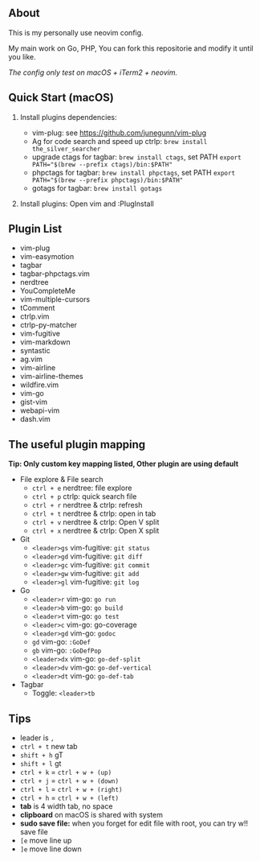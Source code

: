 ## About

This is my personally use neovim config.

My main work on Go, PHP, You can fork this repositorie and modify it until you like.

*The config only test on macOS + iTerm2 + neovim.*

## Quick Start (macOS)

1. Install plugins dependencies:
    * vim-plug: see https://github.com/junegunn/vim-plug
    * Ag for code search and speed up ctrlp: `brew install the_silver_searcher`
	* upgrade ctags for tagbar: `brew install ctags`, set PATH `export PATH="$(brew --prefix ctags)/bin:$PATH"`
    * phpctags for tagbar: `brew install phpctags`, set PATH `export PATH="$(brew --prefix phpctags)/bin:$PATH"`
    * gotags for tagbar: `brew install gotags`

2. Install plugins: Open vim and :PlugInstall

## Plugin List

* vim-plug
* vim-easymotion
* tagbar
* tagbar-phpctags.vim
* nerdtree
* YouCompleteMe
* vim-multiple-cursors
* tComment
* ctrlp.vim
* ctrlp-py-matcher
* vim-fugitive
* vim-markdown
* syntastic
* ag.vim
* vim-airline
* vim-airline-themes
* wildfire.vim
* vim-go
* gist-vim
* webapi-vim
* dash.vim

## The useful plugin mapping

**Tip: Only custom key mapping listed, Other plugin are using default**

* File explore & File search
	* `ctrl + e` nerdtree: file explore
	* `ctrl + p` ctrlp: quick search file
	* `ctrl + r` nerdtree & ctrlp: refresh
	* `ctrl + t` nerdtree & ctrlp: open in tab
	* `ctrl + v` nerdtree & ctrlp: Open V split
	* `ctrl + x` nerdtree & ctrlp: Open X split
* Git
	* `<leader>gs` vim-fugitive: `git status`
	* `<leader>gd` vim-fugitive: `git diff`
	* `<leader>gc` vim-fugitive: `git commit`
	* `<leader>gw` vim-fugitive: `git add`
	* `<leader>gl` vim-fugitive: `git log`
* Go
	* `<leader>r` vim-go: `go run`
	* `<leader>b` vim-go: `go build`
	* `<leader>t` vim-go: `go test`
	* `<leader>c` vim-go: go-coverage
	* `<leader>gd` vim-go: `godoc`
	* `gd` vim-go: `:GoDef`
	* `gb` vim-go: `:GoDefPop`
	* `<leader>dx` vim-go: `go-def-split`
	* `<leader>dv` vim-go: `go-def-vertical`
	* `<leader>dt` vim-go: `go-def-tab`
* Tagbar
	* Toggle: `<leader>tb`

## Tips

* leader is `,`
* `ctrl + t` new tab
* `shift + h` gT
* `shift + l` gt
* `ctrl + k` = `ctrl + w + (up)`
* `ctrl + j` = `ctrl + w + (down)`
* `ctrl + l` = `ctrl + w + (right)`
* `ctrl + h` = `ctrl + w + (left)`
* **tab** is 4 width tab, no space
* **clipboard** on macOS is shared with system
* **sudo save file:** when you forget for edit file with root, you can try w!! save file
* `[e` move line up
* `]e` move line down
